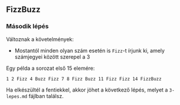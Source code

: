 ## FizzBuzz

### Második lépés
Változnak a követelmények: 

- Mostantól minden olyan szám esetén is `Fizz`-t írjunk ki, amely számjegyei között szerepel a 3

Egy példa a sorozat első 15 elemére:

```
1 2 Fizz 4 Buzz Fizz 7 8 Fizz Buzz 11 Fizz Fizz 14 FizzBuzz
```

Ha elkészültél a fentiekkel, akkor jöhet a következő lépés, melyet a `3-lepes.md` fájlban találsz.
